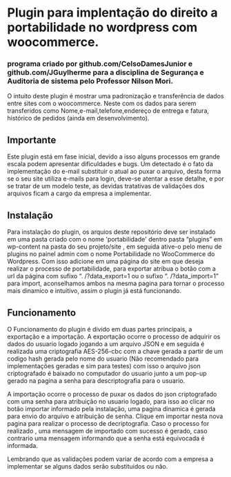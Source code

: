 # Plugin para implentação do direito a portabilidade no wordpress com woocommerce.


### programa criado por github.com/CelsoDamesJunior e github.com/JGuylherme para a disciplina de Segurança e Auditoria de sistema pelo Professor Nilson Mori. ###


O intuito deste plugin é mostrar uma padronização e transferência de dados entre sites com o woocommerce.
Neste com os dados para serem transferidos como Nome,e-mail,telefone,endereço de entrega e fatura, histórico de pedidos (ainda em desenvolvimento).


## Importante ##

Este plugin está em fase inicial, devido a isso alguns processos em grande escala podem apresentar dificuldades e bugs.
Um detectado é o fato da implementação do e-mail substituir o atual ao puxar o arquivo, desta forma se o seu site utiliza e-mails para login, deve-se atentar a esse detalhe, e por se tratar de um modelo teste, as devidas tratativas de validações dos arquivos ficam a cargo da empresa a implementar.

## Instalação ##

Para instalação do plugin, os arquios deste repositório deve ser instalado em uma pasta criado com o nome 'portabilidade' dentro pasta “plugins” em wp-content na pasta do seu projeto/site , em seguida ative-o pelo menu de plugins no painel admin com o nome 	Portabilidade no WooCommerce do Wordpress. Com isso adicione em uma página do site em que deseja realizar o processo de portabilidade, para exportar atribua o botão com a url da página com sufixo “. /?data_export=1 ou o sufixo “. /?data_import=1” para import, aconselhamos ambos na mesma pagina para tornar o processo mais dinamico e intuitivo, assim o plugin já está funcionando.

## Funcionamento ##

O Funcionamento do plugin é divido em duas partes principais, a exportação e a importação. 
A exportação ocorre o processo de adquirir os dados do usuario logado jogando a um arquivo JSON e em seguida é realizada uma criptografia AES-256-cbc com a chave gerada a partir de um codigo hash gerada pelo nome do usuario (Não recomendado para implementações geradas e sim para testes) com isso o arquivo json criptografado é baixado no computador do usuario junto a um pop-up gerado na pagina a senha para descriptografia para o usuario.

A importação ocorre o processo de puxar os dados do json criptografado com uma senha para atribuição no usuario logado, para isso ao clicar no botão importar informado pela instalação, uma pagina dinamica é gerada para envio do arquivo e atribuição de senha. Clique em importar nesta nova pagina para realizar o processo de decriptografia. Caso o processo for realizado , uma mensagem de importado com sucesso é gerado, caso contrario uma mensagem informando que a senha está equivocada é informada.

Lembrando que as validações podem variar de acordo com a empresa a implementar se alguns dados serão substituidos ou não.



